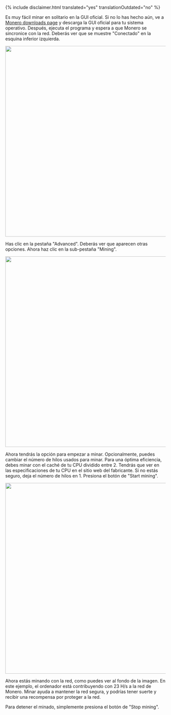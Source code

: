 {% include disclaimer.html translated="yes" translationOutdated="no" %}

Es muy fácil minar en solitario en la GUI oficial. Si no lo has hecho aún, ve a <a href="{{site.baseurl}}/downloads/">Monero downloads page</a> y descarga la GUI oficial para tu sistema operativo. Después, ejecuta el programa y espera a que Monero se sincronice con la red. Deberás ver que se muestre "Conectado" en la esquina inferior izquierda.

<img src="png/solo_mine_GUI/01.PNG" style="width: 600px;"/>

Has clic en la pestaña "Advanced". Deberás ver que aparecen otras opciones. Ahora haz clic en la sub-pestaña "Mining".

<img src="png/solo_mine_GUI/02.PNG" style="width: 600px;"/>

Ahora tendrás la opción para empezar a minar. Opcionalmente, puedes cambiar el número de hilos usados para minar. Para una óptima eficiencia, debes minar con el caché de tu CPU dividido entre 2. Tendrás que ver en las especificaciones de tu CPU en el sitio web del fabricante. Si no estás seguro, deja el número de hilos en 1. Presiona el botón de "Start mining".

<img src="png/solo_mine_GUI/03.PNG" style="width: 600px;"/>

Ahora estás minando con la red, como puedes ver al fondo de la imagen. En este ejemplo, el ordenador está contribuyendo con 23 H/s a la red de Monero. Minar ayuda a mantener la red segura, y podrías tener suerte y recibir una recompensa por proteger a la red.

Para detener el minado, simplemente presiona el botón de "Stop mining".
